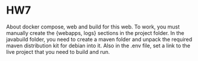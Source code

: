 # HW7
About docker compose, web and build for this web.
To work, you must manually create the {webapps, logs} sections in the project folder. 
In the javabuild folder, you need to create a maven folder and unpack the required maven distribution kit for debian into it.
Also in the .env file, set a link to the live project that you need to build and run.
